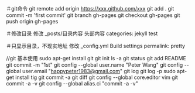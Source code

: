 ＃git命令
git remote add origin https://xxx.github.com/xxx
git add .
git commit -m 'first commit'
git branch gh-pages
git checkout gh-pages
git push origin gh-pages


＃修改目录
修改 _posts/目录内容 头部内容  categories: jekyll test

＃只显示目录，不现实地址
修改 _config.yml
  Build settings
  permalink: pretty

//git 基本使用
  sudo apt-get install git
  git init
  ls -a
  git status
  git add README
  git commit -m "1st"
  git config --global user.name "Peter Wang"
  git config --global user.email "happypeter1983@gmail.com"
  git log
  git log -p
  sudo apt-get install tig
  git commit -a
  git diff
  git config --global core.editor vim
  git commit -a -v
  git config --global alias.ci "commit -a -v"
